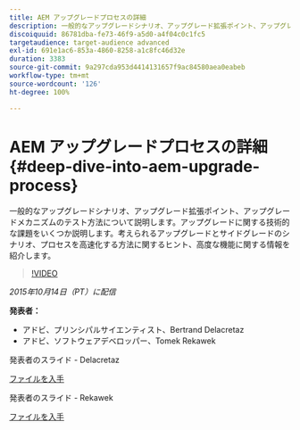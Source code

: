 ```yaml
---
title: AEM アップグレードプロセスの詳細
description: 一般的なアップグレードシナリオ、アップグレード拡張ポイント、アップグレードメカニズムのテスト方法について説明します。アップグレードに関する技術的な課題をいくつか説明します。考えられるアップグレードとサイドグレードのシナリオ、プロセスを高速化する方法に関するヒント、高度な機能に関する情報を紹介します。
discoiquuid: 86781dba-fe73-46f9-a5d0-a4f04c0c1fc5
targetaudience: target-audience advanced
exl-id: 691e1ac6-853a-4860-8258-a1c8fc46d32e
duration: 3383
source-git-commit: 9a297cda953d4414131657f9ac84580aea0eabeb
workflow-type: tm+mt
source-wordcount: '126'
ht-degree: 100%

---
```


# AEM アップグレードプロセスの詳細{#deep-dive-into-aem-upgrade-process}

一般的なアップグレードシナリオ、アップグレード拡張ポイント、アップグレードメカニズムのテスト方法について説明します。アップグレードに関する技術的な課題をいくつか説明します。考えられるアップグレードとサイドグレードのシナリオ、プロセスを高速化する方法に関するヒント、高度な機能に関する情報を紹介します。

>[!VIDEO](https://video.tv.adobe.com/v/19376/?quality=9)

*2015年10月14日（PT）に配信*

**発表者：**

* アドビ、プリンシパルサイエンティスト、Bertrand Delacretaz
* アドビ、ソフトウェアデベロッパー、Tomek Rekawek

発表者のスライド - Delacretaz

[ファイルを入手](assets/aemgems-upgrades-2015-bdelacretaz.pdf)

発表者のスライド - Rekawek

[ファイルを入手](assets/aemgems-upgrades-2015-trekaewk.pdf)
<!--
[Get back to the Overview](https://helpx.adobe.com/experience-manager/kt/eseminars/gems/aem-index.html)
-->
